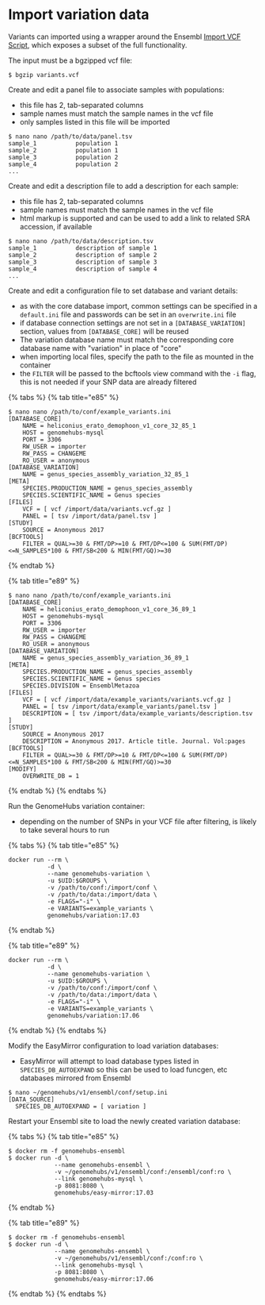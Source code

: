 # Import variation data

Variants can imported using a wrapper around the Ensembl [Import VCF Script](http://www.ensembl.org/info/genome/variation/import_vcf.html), which exposes a subset of the full functionality.

The input must be a bgzipped vcf file:

```text
$ bgzip variants.vcf
```

Create and edit a panel file to associate samples with populations:

* this file has 2, tab-separated columns
* sample names must match the sample names in the vcf file
* only samples listed in this file will be imported

```text
$ nano nano /path/to/data/panel.tsv
sample_1           population 1
sample_2           population 1
sample_3           population 2
sample_4           population 2
...
```

Create and edit a description file to add a description for each sample:

* this file has 2, tab-separated columns
* sample names must match the sample names in the vcf file
* html markup is supported and can be used to add a link to related SRA accession, if available

```text
$ nano nano /path/to/data/description.tsv
sample_1           description of sample 1
sample_2           description of sample 2
sample_3           description of sample 3
sample_4           description of sample 4
...
```

Create and edit a configuration file to set database and variant details:

* as with the core database import, common settings can be specified in a `default.ini` file and passwords can be set in an `overwrite.ini` file
* if database connection settings are not set in a `[DATABASE_VARIATION]` section, values from `[DATABASE_CORE]` will be reused
* The variation database name must match the corresponding core database name with "variation" in place of "core"
* when importing local files, specify the path to the file as mounted in the container
* the `FILTER` will be passed to the bcftools view command with the `-i` flag, this is not needed if your SNP data are already filtered

{% tabs %}
{% tab title="e85" %}
```text
$ nano nano /path/to/conf/example_variants.ini
[DATABASE_CORE]
    NAME = heliconius_erato_demophoon_v1_core_32_85_1
    HOST = genomehubs-mysql
    PORT = 3306
    RW_USER = importer
    RW_PASS = CHANGEME
    RO_USER = anonymous
[DATABASE_VARIATION]
    NAME = genus_species_assembly_variation_32_85_1
[META]
    SPECIES.PRODUCTION_NAME = genus_species_assembly
    SPECIES.SCIENTIFIC_NAME = Genus species
[FILES]
    VCF = [ vcf /import/data/variants.vcf.gz ]
    PANEL = [ tsv /import/data/panel.tsv ]
[STUDY]
    SOURCE = Anonymous 2017
[BCFTOOLS]
    FILTER = QUAL>=30 & FMT/DP>=10 & FMT/DP<=100 & SUM(FMT/DP)<=N_SAMPLES*100 & FMT/SB<200 & MIN(FMT/GQ)>=30
```
{% endtab %}

{% tab title="e89" %}
```text
$ nano nano /path/to/conf/example_variants.ini
[DATABASE_CORE]
    NAME = heliconius_erato_demophoon_v1_core_36_89_1
    HOST = genomehubs-mysql
    PORT = 3306
    RW_USER = importer
    RW_PASS = CHANGEME
    RO_USER = anonymous
[DATABASE_VARIATION]
    NAME = genus_species_assembly_variation_36_89_1
[META]
    SPECIES.PRODUCTION_NAME = genus_species_assembly
    SPECIES.SCIENTIFIC_NAME = Genus species
    SPECIES.DIVISION = EnsemblMetazoa
[FILES]
    VCF = [ vcf /import/data/example_variants/variants.vcf.gz ]
    PANEL = [ tsv /import/data/example_variants/panel.tsv ]
    DESCRIPTION = [ tsv /import/data/example_variants/description.tsv ]
[STUDY]
    SOURCE = Anonymous 2017
    DESCRIPTION = Anonymous 2017. Article title. Journal. Vol:pages
[BCFTOOLS]
    FILTER = QUAL>=30 & FMT/DP>=10 & FMT/DP<=100 & SUM(FMT/DP)<=N_SAMPLES*100 & FMT/SB<200 & MIN(FMT/GQ)>=30
[MODIFY]
    OVERWRITE_DB = 1
```
{% endtab %}
{% endtabs %}

Run the GenomeHubs variation container:

* depending on the number of SNPs in your VCF file after filtering, is likely to take several hours to run

{% tabs %}
{% tab title="e85" %}
```text
docker run --rm \
           -d \
           --name genomehubs-variation \
           -u $UID:$GROUPS \
           -v /path/to/conf:/import/conf \
           -v /path/to/data:/import/data \
           -e FLAGS="-i" \
           -e VARIANTS=example_variants \
           genomehubs/variation:17.03
```
{% endtab %}

{% tab title="e89" %}
```text
docker run --rm \
           -d \
           --name genomehubs-variation \
           -u $UID:$GROUPS \
           -v /path/to/conf:/import/conf \
           -v /path/to/data:/import/data \
           -e FLAGS="-i" \
           -e VARIANTS=example_variants \
           genomehubs/variation:17.06
```
{% endtab %}
{% endtabs %}

Modify the EasyMirror configuration to load variation databases:

* EasyMirror will attempt to load database types listed in `SPECIES_DB_AUTOEXPAND` so this can be used to load funcgen, etc databases mirrored from Ensembl

```text
$ nano ~/genomehubs/v1/ensembl/conf/setup.ini
[DATA_SOURCE]
  SPECIES_DB_AUTOEXPAND = [ variation ]
```

Restart your Ensembl site to load the newly created variation database:

{% tabs %}
{% tab title="e85" %}
```text
$ docker rm -f genomehubs-ensembl
$ docker run -d \
             --name genomehubs-ensembl \
             -v ~/genomehubs/v1/ensembl/conf:/ensembl/conf:ro \
             --link genomehubs-mysql \
             -p 8081:8080 \
             genomehubs/easy-mirror:17.03
```
{% endtab %}

{% tab title="e89" %}
```text
$ docker rm -f genomehubs-ensembl
$ docker run -d \
             --name genomehubs-ensembl \
             -v ~/genomehubs/v1/ensembl/conf:/conf:ro \
             --link genomehubs-mysql \
             -p 8081:8080 \
             genomehubs/easy-mirror:17.06
```
{% endtab %}
{% endtabs %}

